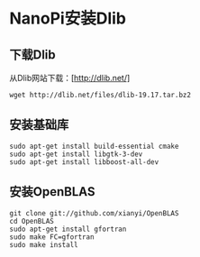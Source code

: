 # NanoPi安装Dlib

## 下载Dlib
从Dlib网站下载：[http://dlib.net/]
```
wget http://dlib.net/files/dlib-19.17.tar.bz2

```

## 安装基础库
```
sudo apt-get install build-essential cmake
sudo apt-get install libgtk-3-dev
sudo apt-get install libboost-all-dev
```

## 安装OpenBLAS
```
git clone git://github.com/xianyi/OpenBLAS
cd OpenBLAS
sudo apt-get install gfortran
sudo make FC=gfortran
sudo make install
```

## 
